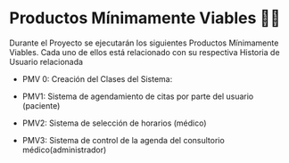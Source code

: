 # Productos Mínimamente Viables 🙋‍♀️

Durante el Proyecto se ejecutarán los siguientes Productos Mínimamente Viables. Cada uno de ellos está relacionado con su respectiva Historia de Usuario relacionada


+ PMV 0: Creación del Clases del Sistema: 

+ PMV1: Sistema de agendamiento de citas por parte del usuario (paciente)

+ PMV2: Sistema de selección de horarios (médico)

+ PMV3: Sistema de control de la agenda del consultorio médico(administrador)

